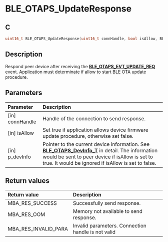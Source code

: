 # BLE_OTAPS_UpdateResponse

## C

```c
uint16_t BLE_OTAPS_UpdateResponse(uint16_t connHandle, bool isAllow, BLE_OTAPS_DevInfo_T * p_devInfo);
```

## Description

Respond peer device after receiving the **[BLE_OTAPS_EVT_UPDATE_REQ](GUID-63B996F4-CEC1-4B2A-BDE5-37090FBFA514.md)** event. Application must determinate if allow to start BLE OTA update procedure.

## Parameters

|Parameter|Description|
|:---|:---|
|\[in\] connHandle|Handle of the connection to send response.|
|\[in\] isAllow|Set true if application allows device firmware update procedure, otherwise set false.|
|\[in\] p_devInfo|Pointer to the current device information. See **[BLE_OTAPS_DevInfo_T](GUID-E4D21632-5244-477D-8043-8DB074760250.md)** in detail. The information would be sent to peer device if isAllow is set to true. It would be ignored if isAllow is set to false.|

## Return values

|Return value|Description|
|:---|:---|
MBA_RES_SUCCESS|Successfully send response.|
MBA_RES_OOM|Memory not available to send response.|
MBA_RES_INVALID_PARA|Invalid parameters. Connection handle is not valid|
